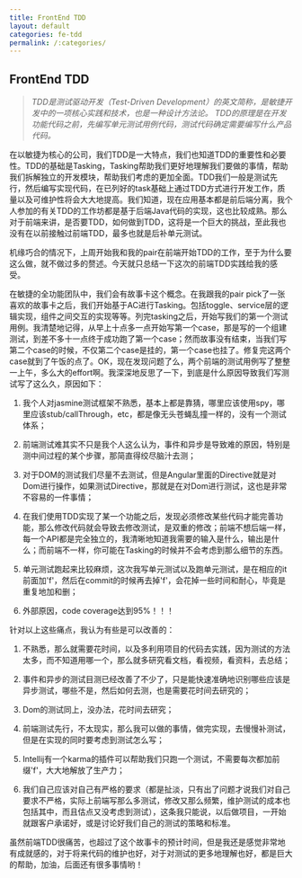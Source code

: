```yaml
---
title: FrontEnd TDD
layout: default
categories: fe-tdd
permalink: /:categories/
---
```


## FrontEnd TDD

>*TDD是测试驱动开发（Test-Driven Development）的英文简称，是敏捷开发中的一项核心实践和技术，也是一种设计方法论。 TDD的原理是在开发功能代码之前，先编写单元测试用例代码，测试代码确定需要编写什么产品代码。*

在以敏捷为核心的公司，我们TDD是一大特点，我们也知道TDD的重要性和必要性。TDD的基础是Tasking，Tasking帮助我们更好地理解我们要做的事情，帮助我们拆解独立的开发模块，帮助我们考虑的更加全面。TDD我们一般是测试先行，然后编写实现代码，在已列好的task基础上通过TDD方式进行开发工作，质量以及可维护性将会大大地提高。我们知道，现在应用基本都是前后端分离，我个人参加的有关TDD的工作坊都是基于后端Java代码的实现，这也比较成熟。那么对于前端来讲，是否要TDD，如何做到TDD，这将是一个巨大的挑战，至此我也没有在以前接触过前端TDD，最多也就是后补单元测试。

机缘巧合的情况下，上周开始我和我的pair在前端开始TDD的工作，至于为什么要这么做，就不做过多的赘述。今天就只总结一下这次的前端TDD实践给我的感受。

在敏捷的全功能团队中，我们会有故事卡这个概念。在我跟我的pair pick了一张喜欢的故事卡之后，我们开始基于AC进行Tasking。包括toggle、service层的逻辑实现，组件之间交互的实现等等。列完tasking之后，开始写我们的第一个测试用例。我清楚地记得，从早上十点多一点开始写第一个case，那是写的一个组建测试，到差不多十一点终于成功跑了第一个case；然而故事没有结束，当我们写第二个case的时候，不仅第二个case是挂的，第一个case也挂了。修复完这两个case就到了午饭的点了。OK，现在发现问题了么，两个前端的测试用例写了整整一上午，多么大的effort啊。我深深地反思了一下，到底是什么原因导致我们写测试写了这么久，原因如下：

1. 我个人对jasmine测试框架不熟悉，基本上都是靠猜，哪里应该使用spy，哪里应该stub/callThrough，etc，都是像无头苍蝇乱撞一样的，没有一个测试体系；

2. 前端测试难其实不只是我个人这么认为，事件和异步是导致难的原因，特别是测中间过程的某个步骤，那简直得绞尽脑汁去测；

3. 对于DOM的测试我们尽量不去测试，但是Angular里面的Directive就是对Dom进行操作，如果测试Directive，那就是在对Dom进行测试，这也是非常不容易的一件事情；

4. 在我们使用TDD实现了某一个功能之后，发现必须修改某些代码才能完善功能，那么修改代码就会导致去修改测试，是双重的修改；前端不想后端一样，每一个API都是完全独立的，我清晰地知道我需要的输入是什么，输出是什么；而前端不一样，你可能在Tasking的时候并不会考虑到那么细节的东西。

5. 单元测试跑起来比较麻烦，这次我写单元测试以及跑单元测试，是在相应的it前面加'f'，然后在commit的时候再去掉'f'，会花掉一些时间和耐心，毕竟是重复地加和删；

6. 外部原因，code coverage达到95%！！！

针对以上这些痛点，我认为有些是可以改善的：

1. 不熟悉，那么就需要花时间，以及多利用项目的代码去实践，因为测试的方法太多，而不知道用哪一个，那么就多研究看文档，看视频，看资料，去总结；

2. 事件和异步的测试目测已经改善了不少了，只是能快速准确地识别哪些应该是异步测试，哪些不是，然后如何去测，也是需要花时间去研究的；

3. Dom的测试同上，没办法，花时间去研究；

4. 前端测试先行，不太现实，那么我可以做的事情，做完实现，去慢慢补测试，但是在实现的同时要考虑到测试怎么写；

5. Intellij有一个karma的插件可以帮助我们只跑一个测试，不需要每次都加前缀'f'，大大地解放了生产力；

6. 我们自己应该对自己有严格的要求（都是扯淡，只有出了问题才说我们对自己要求不严格，实际上前端写那么多测试，修改又那么频繁，维护测试的成本也包括其中，而且估点又没考虑到测试），这条我只能说，以后做项目，一开始就跟客户承诺好，或是讨论好我们自己的测试的策略和标准。

虽然前端TDD很痛苦，也超过了这个故事卡的预计时间，但是我还是感觉非常地有成就感的，对于将来代码的维护也好，对于对测试的更多地理解也好，都是巨大的帮助，加油，后面还有很多事情哟！
